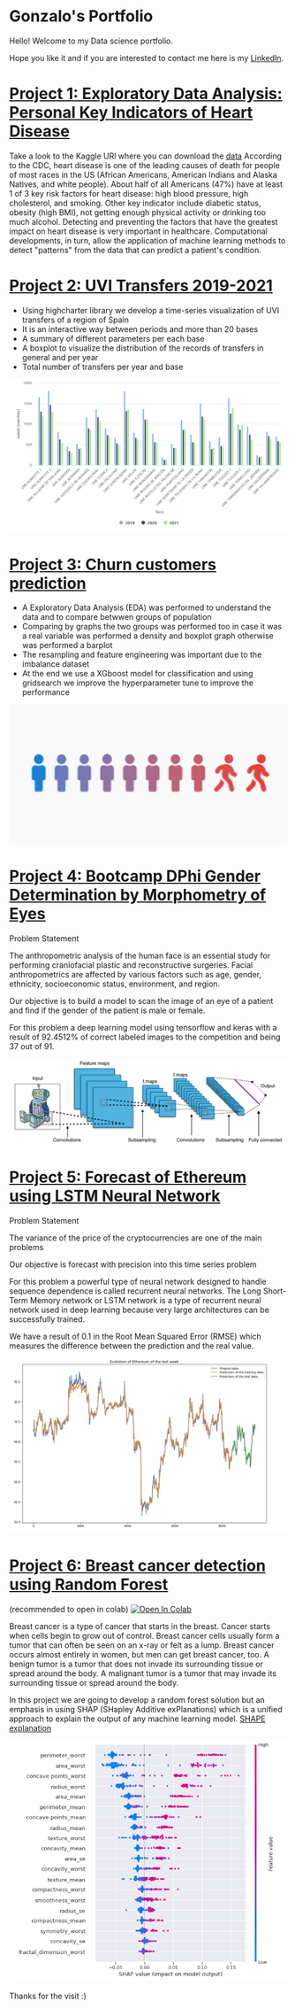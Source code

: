 # Gonzalo's Portfolio
Hello! Welcome to my Data science portfolio.


Hope you like it and if you are interested to contact me here is my [LinkedIn](https://www.linkedin.com/in/gonzalo-d%C3%ADaz-amor/). 

# [Project 1: Exploratory Data Analysis: Personal Key Indicators of Heart Disease](https://github.com/gondiam/gondiam/blob/main/Heart_Disease.ipynb)
Take a look to the Kaggle URl where you can download the [data](https://www.kaggle.com/datasets/kamilpytlak/personal-key-indicators-of-heart-disease)
According to the CDC, heart disease is one of the leading causes of death for people of most races in the US (African Americans, American Indians and Alaska Natives, and white people). About half of all Americans (47%) have at least 1 of 3 key risk factors for heart disease: high blood pressure, high cholesterol, and smoking. Other key indicator include diabetic status, obesity (high BMI), not getting enough physical activity or drinking too much alcohol. Detecting and preventing the factors that have the greatest impact on heart disease is very important in healthcare. Computational developments, in turn, allow the application of machine learning methods to detect "patterns" from the data that can predict a patient's condition.


# [Project 2: UVI Transfers 2019-2021](https://github.com/gondiam/visualization_timeseries)
* Using highcharter library we develop a time-series visualization of UVI transfers of a region of Spain 
* It is an interactive way between periods and more than 20 bases
* A summary of different parameters per each base
* A boxplot to visualize the distribution of the records of transfers in general and per year
* Total number of transfers per year and base

![](/images/Transfers.PNG)

# [Project 3: Churn customers prediction](https://github.com/gondiam/Churn_prediction)
* A Exploratory Data Analysis (EDA) was performed to understand the data and to compare betwwen groups of population
* Comparing by graphs the two groups was performed too in case it was a real variable was performed a density and boxplot graph otherwise was performed a barplot
* The resampling and feature engineering was important due to the imbalance dataset
* At the end we use a XGboost model for classification and using gridsearch we improve the hyperparameter tune to improve the performance

![](/images/Customer_churn.jpeg)


# [Project 4: Bootcamp DPhi Gender Determination by Morphometry of Eyes](https://github.com/gondiam/gondiam/blob/main/bootcampdphi_def_GDA.py)
Problem Statement

The anthropometric analysis of the human face is an essential study for performing craniofacial plastic and reconstructive surgeries.
Facial anthropometrics are affected by various factors such as age, gender, ethnicity, socioeconomic status, environment, and region.  

Our objective is to build a model to scan the image of an eye of a patient and find if the gender of the patient is male or female.

For this problem a deep learning  model using tensorflow and keras with a result of 92.4512% of correct labeled images to the competition and being 37 out of 91.

![](/images/bootcamp_DPhi.jpeg)

# [Project 5: Forecast of Ethereum using LSTM Neural Network](https://github.com/gondiam/gondiam/blob/main/LSTM_loockback_1.ipynb)
Problem Statement

The variance of the price of the cryptocurrencies are one of the main problems

Our objective is forecast with precision into this time series problem

For this problem a powerful type of neural network designed to handle sequence dependence is called recurrent neural networks.
The Long Short-Term Memory network or LSTM network is a type of recurrent neural network used in deep learning because very large architectures can be successfully trained.

We have a result of 0.1 in the Root Mean Squared Error (RMSE) which measures the difference between the prediction and the real value.

![](/images/LSTM_loockback_1.PNG)

# [Project 6: Breast cancer detection using Random Forest](https://github.com/gondiam/gondiam/blob/main/GDA_Explainable_AI_Graded_Hands_on_Exercise.ipynb)
(recommended to open in colab)
[![Open In Colab](https://colab.research.google.com/assets/colab-badge.svg)](https://colab.research.google.com/drive/1Hrwu1jxexvL3jEfAgut6U_x_wJyu-jWC#scrollTo=FCDSTpWtb-nx&uniqifier=1)

Breast cancer is a type of cancer that starts in the breast. Cancer starts when cells begin to grow out of control. Breast cancer cells usually form a tumor that can often be seen on an x-ray or felt as a lump. Breast cancer occurs almost entirely in women, but men can get breast cancer, too. A benign tumor is a tumor that does not invade its surrounding tissue or spread around the body. A malignant tumor is a tumor that may invade its surrounding tissue or spread around the body.

In this project we are going to develop a random forest solution but an emphasis in using SHAP (SHapley Additive exPlanations) which is a unified approach to explain the output of any machine learning model.
[SHAPE explanation](https://shap.readthedocs.io/en/latest/index.html)

![](/images/XAI_BreastCancer.PNG)



Thanks for the visit :)
